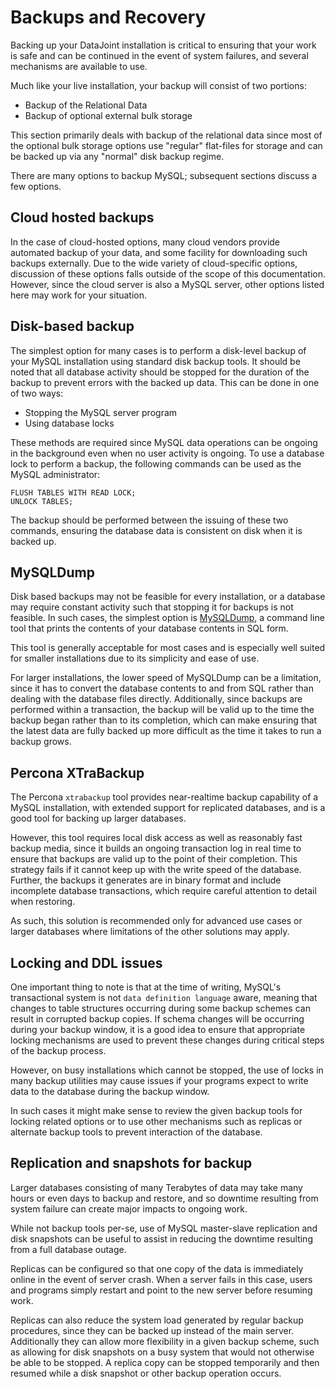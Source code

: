 # Backups and Recovery

Backing up your DataJoint installation is critical to ensuring that your work is safe 
and can be continued in the event of system failures, and several mechanisms are 
available to use.

Much like your live installation, your backup will consist of two portions:

- Backup of the Relational Data
- Backup of optional external bulk storage

This section primarily deals with backup of the relational data since most of the 
optional bulk storage options use "regular" flat-files for storage and can be backed up 
via any "normal" disk backup regime.

There are many options to backup MySQL; subsequent sections discuss a few options.

## Cloud hosted backups

In the case of cloud-hosted options, many cloud vendors provide automated backup of 
your data, and some facility for downloading such backups externally.
Due to the wide variety of cloud-specific options, discussion of these options falls 
outside of the scope of this documentation.
However, since the cloud server is also a MySQL server, other options listed here may 
work for your situation.

## Disk-based backup

The simplest option for many cases is to perform a disk-level backup of your MySQL 
installation using standard disk backup tools.
It should be noted that all database activity should be stopped for the duration of the 
backup to prevent errors with the backed up data.
This can be done in one of two ways:

- Stopping the MySQL server program
- Using database locks

These methods are required since MySQL data operations can be ongoing in the background 
even when no user activity is ongoing.
To use a database lock to perform a backup, the following commands can be used as the 
MySQL administrator:

```mysql
FLUSH TABLES WITH READ LOCK;
UNLOCK TABLES;
```

The backup should be performed between the issuing of these two commands, ensuring the 
database data is consistent on disk when it is backed up.

## MySQLDump

Disk based backups may not be feasible for every installation, or a database may 
require constant activity such that stopping it for backups is not feasible.
In such cases, the simplest option is 
[MySQLDump](https://dev.mysql.com/doc/mysql-backup-excerpt/8.0/en/using-mysqldump.html),
 a command line tool that prints the contents of your database contents in SQL form.

This tool is generally acceptable for most cases and is especially well suited for 
smaller installations due to its simplicity and ease of use.

For larger installations, the lower speed of MySQLDump can be a limitation, since it 
has to convert the database contents to and from SQL rather than dealing with the 
database files directly.
Additionally, since backups are performed within a transaction, the backup will be 
valid up to the time the backup began rather than to its completion, which can make 
ensuring that the latest data are fully backed up more difficult as the time it takes 
to run a backup grows.

## Percona XTraBackup

The Percona `xtrabackup` tool provides near-realtime backup capability of a MySQL 
installation, with extended support for replicated databases, and is a good tool for 
backing up larger databases.

However, this tool requires local disk access as well as reasonably fast backup media, 
since it builds an ongoing transaction log in real time to ensure that backups are 
valid up to the point of their completion.
This strategy fails if it cannot keep up with the write speed of the database.
Further, the backups it generates are in binary format and include incomplete database 
transactions, which require careful attention to detail when restoring.

As such, this solution is recommended only for advanced use cases or larger databases 
where limitations of the other solutions may apply.

## Locking and DDL issues

One important thing to note is that at the time of writing, MySQL's transactional 
system is not `data definition language` aware, meaning that changes to table 
structures occurring during some backup schemes can result in corrupted backup copies.
If schema changes will be occurring during your backup window, it is a good idea to 
ensure that appropriate locking mechanisms are used to prevent these changes during 
critical steps of the backup process.

However, on busy installations which cannot be stopped, the use of locks in many backup 
utilities may cause issues if your programs expect to write data to the database during 
the backup window.

In such cases it might make sense to review the given backup tools for locking related 
options or to use other mechanisms such as replicas or alternate backup tools to 
prevent interaction of the database.

## Replication and snapshots for backup

Larger databases consisting of many Terabytes of data may take many hours or even days 
to backup and restore, and so downtime resulting from system failure can create major 
impacts to ongoing work.

While not backup tools per-se, use of MySQL master-slave replication and disk snapshots 
can be useful to assist in reducing the downtime resulting from a full database outage.

Replicas can be configured so that one copy of the data is immediately online in the 
event of server crash.
When a server fails in this case, users and programs simply restart and point to the 
new server before resuming work.

Replicas can also reduce the system load generated by regular backup procedures, since 
they can be backed up instead of the main server.
Additionally they can allow more flexibility in a given backup scheme, such as allowing 
for disk snapshots on a busy system that would not otherwise be able to be stopped.
A replica copy can be stopped temporarily and then resumed while a disk snapshot or 
other backup operation occurs.
